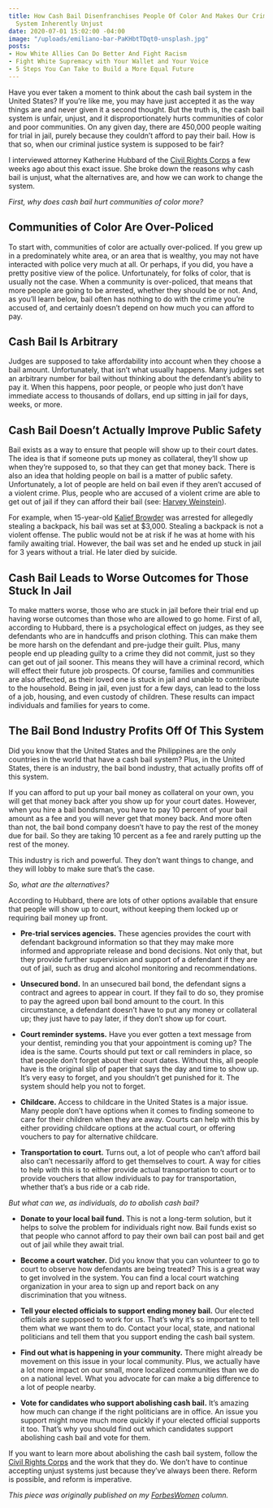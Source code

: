 ```yaml
---
title: How Cash Bail Disenfranchises People Of Color And Makes Our Criminal Justice
  System Inherently Unjust
date: 2020-07-01 15:02:00 -04:00
image: "/uploads/emiliano-bar-PaKHbtTDqt0-unsplash.jpg"
posts:
- How White Allies Can Do Better And Fight Racism
- Fight White Supremacy with Your Wallet and Your Voice
- 5 Steps You Can Take to Build a More Equal Future
---
```


Have you ever taken a moment to think about the cash bail system in the United States? If you’re like me, you may have just accepted it as the way things are and never given it a second thought. But the truth is, the cash bail system is unfair, unjust, and it disproportionately hurts communities of color and poor communities. On any given day, there are 450,000 people waiting for trial in jail, purely because they couldn’t afford to pay their bail. How is that so, when our criminal justice system is supposed to be fair?

I interviewed attorney Katherine Hubbard of the [Civil Rights Corps](https://www.civilrightscorps.org/ "https://www.civilrightscorps.org/") a few weeks ago about this exact issue. She broke down the reasons why cash bail is unjust, what the alternatives are, and how we can work to change the system.

*First, why does cash bail hurt communities of color more?*

## **Communities of Color Are Over-Policed**

To start with, communities of color are actually over-policed. If you grew up in a predominately white area, or an area that is wealthy, you may not have interacted with police very much at all. Or perhaps, if you did, you have a pretty positive view of the police. Unfortunately, for folks of color, that is usually not the case. When a community is over-policed, that means that more people are going to be arrested, whether they should be or not. And, as you’ll learn below, bail often has nothing to do with the crime you’re accused of, and certainly doesn’t depend on how much you can afford to pay.

## **Cash Bail Is Arbitrary**

Judges are supposed to take affordability into account when they choose a bail amount. Unfortunately, that isn’t what usually happens. Many judges set an arbitrary number for bail without thinking about the defendant’s ability to pay it. When this happens, poor people, or people who just don’t have immediate access to thousands of dollars, end up sitting in jail for days, weeks, or more.

## **Cash Bail Doesn’t Actually Improve Public Safety**

Bail exists as a way to ensure that people will show up to their court dates. The idea is that if someone puts up money as collateral, they’ll show up when they’re supposed to, so that they can get that money back. There is also an idea that holding people on bail is a matter of public safety. Unfortunately, a lot of people are held on bail even if they aren’t accused of a violent crime. Plus, people who are accused of a violent crime are able to get out of jail if they can afford their bail (see: [Harvey Weinstein](https://abcnews.go.com/US/harvey-weinstein-posts-2m-bond-york-states-bail/story?id=67654901 "https://abcnews.go.com/US/harvey-weinstein-posts-2m-bond-york-states-bail/story?id=67654901")).

For example, when 15-year-old [Kalief Browder](https://www.newyorker.com/news/news-desk/kalief-browder-1993-2015 "https://www.newyorker.com/news/news-desk/kalief-browder-1993-2015") was arrested for allegedly stealing a backpack, his bail was set at $3,000. Stealing a backpack is not a violent offense. The public would not be at risk if he was at home with his family awaiting trial. However, the bail was set and he ended up stuck in jail for 3 years without a trial. He later died by suicide.

## **Cash Bail Leads to Worse Outcomes for Those Stuck In Jail**

To make matters worse, those who are stuck in jail before their trial end up having worse outcomes than those who are allowed to go home. First of all, according to Hubbard, there is a psychological effect on judges, as they see defendants who are in handcuffs and prison clothing. This can make them be more harsh on the defendant and pre-judge their guilt. Plus, many people end up pleading guilty to a crime they did not commit, just so they can get out of jail sooner. This means they will have a criminal record, which will effect their future job prospects. Of course, families and communities are also affected, as their loved one is stuck in jail and unable to contribute to the household. Being in jail, even just for a few days, can lead to the loss of a job, housing, and even custody of children. These results can impact individuals and families for years to come.

## **The Bail Bond Industry Profits Off Of This System**

Did you know that the United States and the Philippines are the only countries in the world that have a cash bail system? Plus, in the United States, there is an industry, the bail bond industry, that actually profits off of this system.

If you can afford to put up your bail money as collateral on your own, you will get that money back after you show up for your court dates. However, when you hire a bail bondsman, you have to pay 10 percent of your bail amount as a fee and you will never get that money back. And more often than not, the bail bond company doesn’t have to pay the rest of the money due for bail. So they are taking 10 percent as a fee and rarely putting up the rest of the money.

This industry is rich and powerful. They don’t want things to change, and they will lobby to make sure that’s the case.

*So, what are the alternatives?*

According to Hubbard, there are lots of other options available that ensure that people will show up to court, without keeping them locked up or requiring bail money up front.

* **Pre-trial services agencies.** These agencies provides the court with defendant background information so that they may make more informed and appropriate release and bond decisions. Not only that, but they provide further supervision and support of a defendant if they are out of jail, such as drug and alcohol monitoring and recommendations.

* **Unsecured bond.** In an unsecured bail bond, the defendant signs a contract and agrees to appear in court. If they fail to do so, they promise to pay the agreed upon bail bond amount to the court. In this circumstance, a defendant doesn’t have to put any money or collateral up; they just have to pay later, if they don’t show up for court.

* **Court reminder systems.** Have you ever gotten a text message from your dentist, reminding you that your appointment is coming up? The idea is the same. Courts should put text or call reminders in place, so that people don’t forget about their court dates. Without this, all people have is the original slip of paper that says the day and time to show up. It’s very easy to forget, and you shouldn’t get punished for it. The system should help you not to forget.

* **Childcare.** Access to childcare in the United States is a major issue. Many people don’t have options when it comes to finding someone to care for their children when they are away. Courts can help with this by either providing childcare options at the actual court, or offering vouchers to pay for alternative childcare.

* **Transportation to court.** Turns out, a lot of people who can’t afford bail also can’t necessarily afford to get themselves to court. A way for cities to help with this is to either provide actual transportation to court or to provide vouchers that allow individuals to pay for transportation, whether that’s a bus ride or a cab ride.

*But what can we, as individuals, do to abolish cash bail?*

* **Donate to your local bail fund.** This is not a long-term solution, but it helps to solve the problem for individuals right now. Bail funds exist so that people who cannot afford to pay their own bail can post bail and get out of jail while they await trial.

* **Become a court watcher.** Did you know that you can volunteer to go to court to observe how defendants are being treated? This is a great way to get involved in the system. You can find a local court watching organization in your area to sign up and report back on any discrimination that you witness.

* **Tell your elected officials to support ending money bail.** Our elected officials are supposed to work for us. That’s why it’s so important to tell them what we want them to do. Contact your local, state, and national politicians and tell them that you support ending the cash bail system.

* **Find out what is happening in your community.** There might already be movement on this issue in your local community. Plus, we actually have a lot more impact on our small, more localized communities than we do on a national level. What you advocate for can make a big difference to a lot of people nearby.

* **Vote for candidates who support abolishing cash bail.** It’s amazing how much can change if the right politicians are in office. An issue you support might move much more quickly if your elected official supports it too. That’s why you should find out which candidates support abolishing cash bail and vote for them.

If you want to learn more about abolishing the cash bail system, follow the [Civil Rights Corps](https://www.civilrightscorps.org/ "https://www.civilrightscorps.org/") and the work that they do. We don’t have to continue accepting unjust systems just because they’ve always been there. Reform is possible, and reform is imperative.

*This piece was originally published on my [ForbesWomen](https://www.forbes.com/sites/maggiegermano/2020/06/26/how-cash-bail-disenfranchises-people-of-color-and-makes-our-criminal-justice-system-inherently-unjust/#2a5dacc63b54) column.*